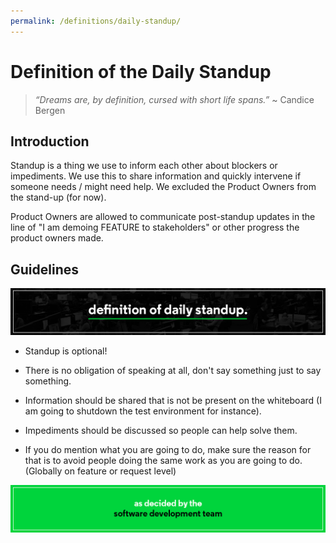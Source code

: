 ```yaml
---
permalink: /definitions/daily-standup/
---
```


# Definition of the Daily Standup

> _“Dreams are, by definition, cursed with short life spans.”_
> ~ Candice Bergen

## Introduction

Standup is a thing we use to inform each other about blockers or impediments. 
We use this to share information and quickly intervene if someone needs / might 
need help. We excluded the Product Owners from the stand-up (for now). 

Product Owners are allowed to communicate post-standup updates in the line of 
"I am demoing FEATURE to stakeholders" or other progress the product owners made.

## Guidelines

![Definition of Daily Standup](../../images/definitions/definition-of-standup.jpg)

- Standup is optional!

- There is no obligation of speaking at all, don't say something just to say something.

- Information should be shared that is not be present on the whiteboard
(I am going to shutdown the test environment for instance).

- Impediments should be discussed so people can help solve them.

- If you do mention what you are going to do, make sure the reason for that is to avoid 
people doing the same work as you are going to do. (Globally on feature or request level)

![As decided by the Development Team](../../images/definitions/as-decided-by-the-development-team.jpg)
